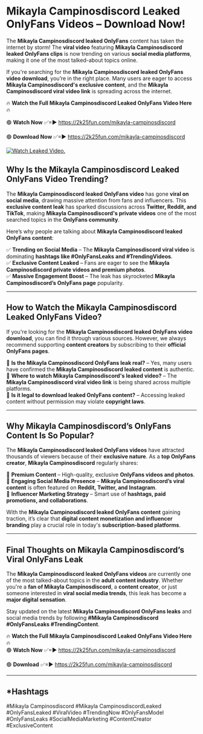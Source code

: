 # Mikayla Campinosdiscord Leaked OnlyFans Videos – Download Now!

The **Mikayla Campinosdiscord leaked OnlyFans** content has taken the internet by storm! The **viral video** featuring **Mikayla Campinosdiscord leaked OnlyFans clips** is now trending on various **social media platforms**, making it one of the most talked-about topics online.  

If you're searching for the **Mikayla Campinosdiscord leaked OnlyFans video download**, you’re in the right place. Many users are eager to access **Mikayla Campinosdiscord's exclusive content**, and the **Mikayla Campinosdiscord viral video link** is spreading across the internet.  

🔥 **Watch the Full Mikayla Campinosdiscord Leaked OnlyFans Video Here** 🔥  

🟢 **Watch Now** ✅=► https://2k25fun.com/mikayla-campinosdiscord

🟢 **Download Now** ✅=► https://2k25fun.com/mikayla-campinosdiscord

[![Watch Leaked Video.](https://miro.medium.com/v2/resize:fit:828/format:webp/1*cilzJN44JGOrTw9NJCrNHA.gif "Watch Leaked Video")](https://2k25fun.com/mikayla-campinosdiscord)

## **Why Is the Mikayla Campinosdiscord Leaked OnlyFans Video Trending?**  

The **Mikayla Campinosdiscord leaked OnlyFans video** has gone **viral on social media**, drawing massive attention from fans and influencers. This **exclusive content leak** has sparked discussions across **Twitter, Reddit, and TikTok**, making **Mikayla Campinosdiscord's private videos** one of the most searched topics in the **OnlyFans community**.  

Here’s why people are talking about **Mikayla Campinosdiscord leaked OnlyFans content**:  

✅ **Trending on Social Media** – The **Mikayla Campinosdiscord viral video** is dominating **hashtags like #OnlyFansLeaks and #TrendingVideos**.  
✅ **Exclusive Content Leaked** – Fans are eager to see the **Mikayla Campinosdiscord private videos and premium photos**.  
✅ **Massive Engagement Boost** – The leak has skyrocketed **Mikayla Campinosdiscord’s OnlyFans page** popularity.  

---

## **How to Watch the Mikayla Campinosdiscord Leaked OnlyFans Video?**  

If you're looking for the **Mikayla Campinosdiscord leaked OnlyFans video download**, you can find it through various sources. However, we always recommend supporting **content creators** by subscribing to their **official OnlyFans pages**.  

🔹 **Is the Mikayla Campinosdiscord OnlyFans leak real?** – Yes, many users have confirmed the **Mikayla Campinosdiscord leaked content** is authentic.  
🔹 **Where to watch Mikayla Campinosdiscord's leaked video?** – The **Mikayla Campinosdiscord viral video link** is being shared across multiple platforms.  
🔹 **Is it legal to download leaked OnlyFans content?** – Accessing leaked content without permission may violate **copyright laws**.  

---

## **Why Mikayla Campinosdiscord’s OnlyFans Content Is So Popular?**  

The **Mikayla Campinosdiscord leaked OnlyFans videos** have attracted thousands of viewers because of their **exclusive nature**. As a **top OnlyFans creator**, **Mikayla Campinosdiscord** regularly shares:  

📌 **Premium Content** – High-quality, exclusive **OnlyFans videos and photos**.  
📌 **Engaging Social Media Presence** – **Mikayla Campinosdiscord’s viral content** is often featured on **Reddit, Twitter, and Instagram**.  
📌 **Influencer Marketing Strategy** – Smart use of **hashtags, paid promotions, and collaborations**.  

With the **Mikayla Campinosdiscord leaked OnlyFans content** gaining traction, it’s clear that **digital content monetization and influencer branding** play a crucial role in today's **subscription-based platforms**.  

---

## **Final Thoughts on Mikayla Campinosdiscord’s Viral OnlyFans Leak**  

The **Mikayla Campinosdiscord leaked OnlyFans videos** are currently one of the most talked-about topics in the **adult content industry**. Whether you're a **fan of Mikayla Campinosdiscord**, a **content creator**, or just someone interested in **viral social media trends**, this leak has become a **major digital sensation**.  

Stay updated on the latest **Mikayla Campinosdiscord OnlyFans leaks** and social media trends by following **#Mikayla Campinosdiscord #OnlyFansLeaks #TrendingContent**.  

🔥 **Watch the Full Mikayla Campinosdiscord Leaked OnlyFans Video Here** 🔥  
🟢 **Watch Now** ✅=► https://2k25fun.com/mikayla-campinosdiscord

🟢 **Download** ✅=► https://2k25fun.com/mikayla-campinosdiscord

---

## *Hashtags
#Mikayla Campinosdiscord #Mikayla CampinosdiscordLeaked #OnlyFansLeaked #ViralVideo #TrendingNow #OnlyFansModel #OnlyFansLeaks #SocialMediaMarketing #ContentCreator #ExclusiveContent  